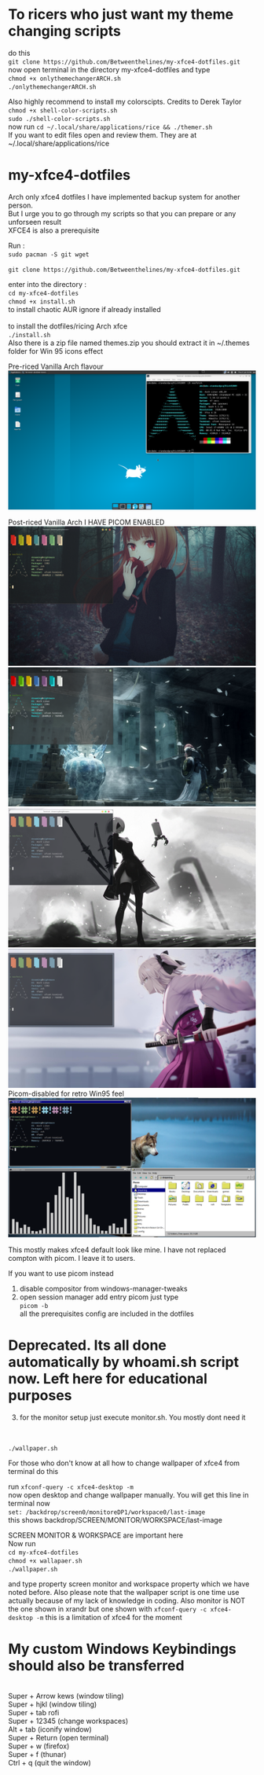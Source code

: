 # To ricers who just want my theme changing scripts
do this <br />
`git clone https://github.com/Betweenthelines/my-xfce4-dotfiles.git`<br />
now open terminal in the directory my-xfce4-dotfiles and type <br />
`chmod +x onlythemechangerARCH.sh`<br />
`./onlythemechangerARCH.sh`<br />
 
 Also highly recommend to install my colorscipts. Credits to Derek Taylor <br />
 `chmod +x shell-color-scripts.sh` <br />
 `sudo ./shell-color-scripts.sh` <br />
 now run 
 `cd ~/.local/share/applications/rice && ./themer.sh`  <br />
  If you want to edit files open and review them. They are at ~/.local/share/applications/rice
  
# my-xfce4-dotfiles
Arch only xfce4 dotfiles I have implemented backup system for another person.<br />
But I urge you to go through my scripts so that you can prepare or any unforseen result<br />
XFCE4 is also a prerequisite



Run :<br />
`sudo pacman -S git wget`

`git clone https://github.com/Betweenthelines/my-xfce4-dotfiles.git`   

enter into the directory :<br />
`cd my-xfce4-dotfiles`<br />
`chmod +x install.sh`<br />
to install chaotic AUR ignore if already installed<br />
<br />
to install the dotfiles/ricing Arch xfce <br />
`./install.sh`
<br />
Also there is a zip file named themes.zip you should extract it in ~/.themes folder for Win 95 icons effect
<br />


Pre-riced Vanilla Arch flavour
![link to image](https://raw.githubusercontent.com/Betweenthelines/my-xfce4-dotfiles/main/pre-riced.png?raw=true)


Post-riced Vanilla Arch I HAVE PICOM ENABLED
![gruvbox](https://raw.githubusercontent.com/Betweenthelines/my-xfce4-dotfiles/main/gruvbox-dark.png)
![mint](https://raw.githubusercontent.com/Betweenthelines/my-xfce4-dotfiles/main/mint.png)
![light](https://raw.githubusercontent.com/Betweenthelines/my-xfce4-dotfiles/main/light.png)
![dark](https://raw.githubusercontent.com/Betweenthelines/my-xfce4-dotfiles/main/dark.png)
Picom-disabled for retro Win95 feel
![Win-95](https://raw.githubusercontent.com/Betweenthelines/my-xfce4-dotfiles/main/u8.png)


This mostly makes xfce4 default look like mine. I have not replaced compton with picom. I leave it to users. 

If you want to use picom instead 
1. disable compositor from windows-manager-tweaks
2. open session manager add entry picom just type <br />
`picom -b` 
<br />all the prerequisites config are included in the dotfiles

# Deprecated. Its all done automatically by whoami.sh script now. Left here for educational purposes
3. for the monitor setup just execute monitor.sh. You mostly dont need it 

<br /> 

`./wallpaper.sh`


For those who don't know at all how to change wallpaper of xfce4 from terminal do this <br />

run `xfconf-query -c xfce4-desktop -m`
<br />
now open desktop and change wallpaper manually. You will get this line in terminal now <br />
`set: /backdrop/screen0/monitoreDP1/workspace0/last-image`
<br />
this shows backdrop/SCREEN/MONITOR/WORKSPACE/last-image <br />

SCREEN MONITOR & WORKSPACE are important here <br />
Now run <br />
`cd my-xfce4-dotfiles`<br />
`chmod +x wallapaer.sh`<br />
`./wallpaper.sh` <br />

and type property screen monitor and workspace property which we have noted before. 
Also please note that the wallpaper script is one time use actually because of my lack of knowledge in coding.
Also monitor is NOT the one shown in xrandr but one shown with `xfconf-query -c xfce4-desktop -m` this is a limitation of xfce4 for the moment




# My custom Windows Keybindings should also be transferred 

<br />Super + Arrow kews (window tiling)
<br />Super + hjkl (window tiling)
<br />Super + tab rofi
<br />Super + 12345 (change workspaces)
<br />Alt + tab (iconify window)
<br />Super + Return (open terminal)
<br />Super + w (firefox)
<br />Super + f (thunar)
<br />Ctrl + q (quit the window)


